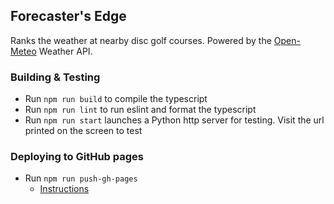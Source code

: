 ## Forecaster's Edge

Ranks the weather at nearby disc golf courses. Powered by the [Open-Meteo](https://open-meteo.com/) Weather API.

### Building & Testing

- Run `npm run build` to compile the typescript  
- Run `npm run lint` to run eslint and format the typescript    
- Run `npm run start` launches a Python http server for testing. Visit the url printed on the screen to test  

### Deploying to GitHub pages

- Run `npm run push-gh-pages`
  - [Instructions](https://gist.github.com/OleksiyRudenko/7e94aa2d18927e0c5e65b2b5a1c0e375)


